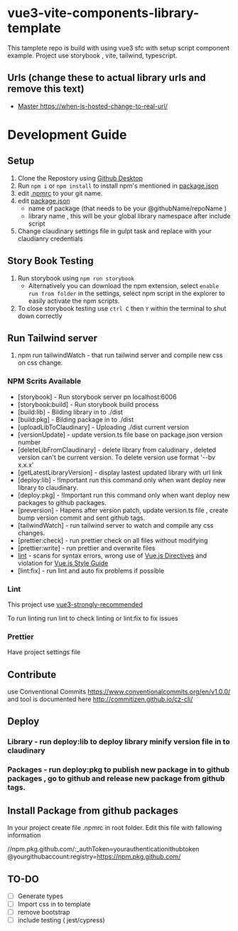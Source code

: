 # vue3-vite-components-library-template

This tamplete repo is build with using vue3 sfc with setup script component example. Project use storybook , vite, tailwind, typescript.

## Urls (change these to actual library urls and remove this text)

- [Master https://when-is-hosted-change-to-real-url/](https://when-is-hosted-change-to-real-url/)

# Development Guide

## Setup

1. Clone the Repostory using
   [Github Desktop](https://docs.github.com/en/desktop/contributing-and-collaborating-using-github-desktop/adding-and-cloning-repositories/cloning-and-forking-repositories-from-github-desktop)
2. Run `npm i` or `npm install` to install npm's mentioned in [package.json](package.json)
3. edit [.npmrc](.npmrc) to your git name.
4. edit  [package.json](package.json)
   - name of package (that needs to be your @githubName/repoName )
   - library name , this will be your global library namespace after include script
5. Change claudinary settings file in gulpt task and replace with your claudianry credentials

## Story Book Testing

1. Run storybook using `npm run storybook`
   - Alternatively you can download the npm extension, select `enable run from folder` in the settings, select npm script in the explorer to easily activate the npm scripts.
2. To close storybook testing use `ctrl C` then `Y` within the terminal to shut down correctly

## Run Tailwind server

1. npm run tailwindWatch - that run tailwind server and compile new css on css change.

### NPM Scrits Available

- [storybook] - Run storybook server pn localhost:6006
- [storybook:build] - Run storybook build process
- [build:lib] - Bilding library in to ./dist
- [build:pkg] - Bilding package in to ./dist
- [uploadLibToClaudinary] - Uploading ./dist current version
- [versionUpdate] - update version.ts file base on package.json version number
- [deleteLibFromClaudinary] - delete library from caludinary , deleted version can't be current version. To delete version use format '--bv x.x.x'
- [getLatestLibraryVersion] - display lastest updated library with url link
- [deploy:lib] - !Important run this command only when want deploy new library to claudinary.
- [deploy:pkg] - !Important run this command only when want deploy new packages to github packages.
- [preversion] - Hapens after version patch, update version.ts file , create bump version commit and sent github tags.
- [tailwindWatch] - run tailwind server to watch and compile any css changes.
- [prettier:check] - run prettier check on all files without modifying
- [prettier:write] - run prettier and overwrite files
- [lint](https://cli.vuejs.org/core-plugins/eslint.html#injected-commands) - scans for syntax errors, wrong use of [Vue.js Directives](https://v3.vuejs.org/api/directives.html) and violation for
  [Vue.js Style Guide](https://v3.vuejs.org/style-guide/)
- [lint:fix] - run lint and auto fix problems if possible

### Lint

This project use [vue3-strongly-recommended](https://eslint.vuejs.org/rules/#priority-b-strongly-recommended-improving-readability-for-vue-js-3-x)

To run linting run lint to check linting or lint:fix to fix issues

### Prettier

Have project settings file

## Contribute

use Conventional Commits https://www.conventionalcommits.org/en/v1.0.0/ and tool is documented here http://commitizen.github.io/cz-cli/

## Deploy

 ### Library - run deploy:lib to deploy library minify version file in to claudinary
 ### Packages - run deploy:pkg to publish new package in to github packages , go to github and release new package from github tags.
 
## Install Package from github packages

In your project create file .npmrc in root folder.
Edit this file with fallowing information

//npm.pkg.github.com/:_authToken=yourauthenticationithubtoken
@yourgithubaccount:registry=https://npm.pkg.github.com/


## TO-DO
- [ ] Generate types
- [ ] Import css in to template
- [ ] remove bootstrap
- [ ] include testing ( jest/cypress)
